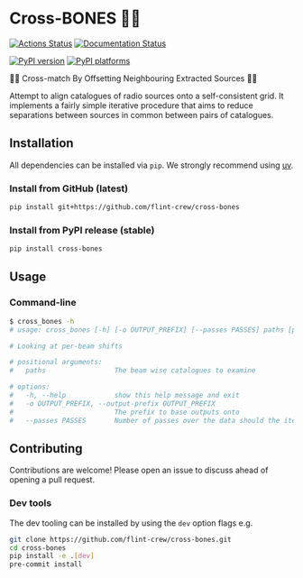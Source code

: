 # Cross-BONES 🏴‍☠️

[![Actions Status][actions-badge]][actions-link]
[![Documentation Status][rtd-badge]][rtd-link]

[![PyPI version][pypi-version]][pypi-link]
[![PyPI platforms][pypi-platforms]][pypi-link]

<!-- SPHINX-START -->

<!-- prettier-ignore-start -->
[actions-badge]:            https://github.com/flint-crew/cross-bones/workflows/CI/badge.svg
[actions-link]:             https://github.com/flint-crew/cross-bones/actions
[pypi-link]:                https://pypi.org/project/cross-bones/
[pypi-platforms]:           https://img.shields.io/pypi/pyversions/cross-bones
[pypi-version]:             https://img.shields.io/pypi/v/cross-bones
[rtd-badge]:                https://readthedocs.org/projects/cross-bones/badge/?version=latest
[rtd-link]:                 https://cross-bones.readthedocs.io/en/latest/?badge=latest

<!-- prettier-ignore-end -->

🏴‍☠️ Cross-match By Offsetting Neighbouring Extracted Sources 🏴‍☠️

Attempt to align catalogues of radio sources onto a self-consistent grid. It
implements a fairly simple iterative procedure that aims to reduce separations
between sources in common between pairs of catalogues.

## Installation

All dependencies can be installed via `pip`. We strongly recommend using [uv](https://docs.astral.sh/uv/).


### Install from GitHub (latest)

```bash
pip install git+https://github.com/flint-crew/cross-bones
```

### Install from PyPI release (stable)

```bash
pip install cross-bones
```

## Usage

### Command-line

```bash
$ cross_bones -h
# usage: cross_bones [-h] [-o OUTPUT_PREFIX] [--passes PASSES] paths [paths ...]

# Looking at per-beam shifts

# positional arguments:
#   paths                 The beam wise catalogues to examine

# options:
#   -h, --help            show this help message and exit
#   -o OUTPUT_PREFIX, --output-prefix OUTPUT_PREFIX
#                         The prefix to base outputs onto
#   --passes PASSES       Number of passes over the data should the iterative method attempt
```

## Contributing

Contributions are welcome! Please open an issue to discuss ahead of opening a pull request.

### Dev tools

The dev tooling can be installed by using the `dev` option flags e.g.

```bash
git clone https://github.com/flint-crew/cross-bones.git
cd cross-bones
pip install -e .[dev]
pre-commit install
```
